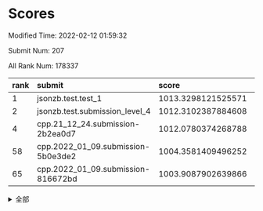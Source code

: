 # Scores

Modified Time: 2022-02-12 01:59:32

Submit Num: 207

All Rank Num: 178337

| rank |               submit               |       score        |       sigma        | pk_num |
| :--- | :--------------------------------- | :----------------- | :----------------- | :----- |
| 1    | jsonzb.test.test_1                 | 1013.3298121525571 | 0.8018064660329149 | 3443   |
| 2    | jsonzb.test.submission_level_4     | 1012.3102387884608 | 0.7626107193592706 | 3445   |
| 4    | cpp.21_12_24.submission-2b2ea0d7   | 1012.0780374268788 | 0.7770744745711672 | 3443   |
| 58   | cpp.2022_01_09.submission-5b0e3de2 | 1004.3581409496252 | 0.7152118386866809 | 3448   |
| 65   | cpp.2022_01_09.submission-816672bd | 1003.9087902639866 | 0.7113634312578307 | 3446   |


<details>
<summary>全部</summary>

| rank |                 submit                 |       score        |       sigma        | pk_num |
| :--- | :------------------------------------- | :----------------- | :----------------- | :----- |
| 1    | jsonzb.test.test_1                     | 1013.3298121525571 | 0.8018064660329149 | 3443   |
| 2    | jsonzb.test.submission_level_4         | 1012.3102387884608 | 0.7626107193592706 | 3445   |
| 3    | gobigger.level_3.submission_level_3_38 | 1012.1048675534671 | 0.7688511793419935 | 3447   |
| 4    | cpp.21_12_24.submission-2b2ea0d7       | 1012.0780374268788 | 0.7770744745711672 | 3443   |
| 5    | gobigger.level_3.submission_level_3_9  | 1011.542137021221  | 0.7661626901934803 | 3443   |
| 6    | gobigger.level_3.submission_level_3_46 | 1011.4174142638228 | 0.7873066304211894 | 3443   |
| 7    | gobigger.level_3.submission_level_3_13 | 1011.3856242995333 | 0.8013029598704658 | 3450   |
| 8    | gobigger.level_3.submission_level_3_40 | 1011.1176493720444 | 0.7891539281799171 | 3445   |
| 9    | gobigger.level_3.submission_level_3_39 | 1011.0758777947538 | 0.7853026262405624 | 3446   |
| 10   | gobigger.level_3.submission_level_3_48 | 1010.9460813064    | 0.7619536288881478 | 3445   |
| 11   | gobigger.level_3.submission_level_3_16 | 1010.9121757219127 | 0.7902041155729718 | 3446   |
| 12   | gobigger.level_3.submission_level_3_18 | 1010.8873757748327 | 0.7623653532867066 | 3446   |
| 13   | gobigger.level_3.submission_level_3_11 | 1010.8512048547798 | 0.773183536672875  | 3445   |
| 14   | gobigger.level_3.submission_level_3_0  | 1010.8219436382747 | 0.7508158653061556 | 3441   |
| 15   | gobigger.level_3.submission_level_3_20 | 1010.8038460497276 | 0.7649785510343159 | 3448   |
| 16   | gobigger.level_3.submission_level_3_36 | 1010.777673489671  | 0.7742749035727661 | 3443   |
| 17   | gobigger.level_3.submission_level_3_44 | 1010.7373373186782 | 0.7880179245774068 | 3449   |
| 18   | gobigger.level_3.submission_level_3_21 | 1010.6793546890876 | 0.7812137217102487 | 3443   |
| 19   | gobigger.level_3.submission_level_3_5  | 1010.6095710807398 | 0.759562460310222  | 3447   |
| 20   | gobigger.level_3.submission_level_3_28 | 1010.562647067554  | 0.7471851933667859 | 3449   |
| 21   | gobigger.level_3.submission_level_3_30 | 1010.5003954089157 | 0.7674470059977931 | 3444   |
| 22   | gobigger.level_3.submission_level_3_35 | 1010.4458763531854 | 0.7502320363907146 | 3445   |
| 23   | gobigger.level_3.submission_level_3_8  | 1010.3936193536705 | 0.7787185838732792 | 3445   |
| 24   | gobigger.level_3.submission_level_3_43 | 1010.2931542252448 | 0.7386850427179492 | 3447   |
| 25   | gobigger.level_3.submission_level_3_15 | 1010.2275616985171 | 0.7689235878628646 | 3445   |
| 26   | gobigger.level_3.submission_level_3_7  | 1010.2098439825172 | 0.7352988716189955 | 3447   |
| 27   | gobigger.level_3.submission_level_3_10 | 1010.14403084745   | 0.7549544293341472 | 3448   |
| 28   | gobigger.level_3.submission_level_3_29 | 1010.1292961097058 | 0.7685353228879799 | 3447   |
| 29   | gobigger.level_3.submission_level_3_22 | 1010.0844457725742 | 0.7629531197840594 | 3446   |
| 30   | gobigger.level_3.submission_level_3_41 | 1010.0055775544301 | 0.7594442768410552 | 3448   |
| 31   | gobigger.level_3.submission_level_3_42 | 1009.9381521919797 | 0.7590688063511263 | 3450   |
| 32   | gobigger.level_3.submission_level_3_17 | 1009.8733886814895 | 0.7512028807225133 | 3446   |
| 33   | gobigger.level_3.submission_level_3_26 | 1009.8718747189886 | 0.757152618564235  | 3447   |
| 34   | gobigger.level_3.submission_level_3_32 | 1009.8564529974224 | 0.7508008870753291 | 3443   |
| 35   | gobigger.level_3.submission_level_3_23 | 1009.8140416931022 | 0.7533414952284961 | 3448   |
| 36   | gobigger.level_3.submission_level_3_27 | 1009.7347054088477 | 0.7492218196477507 | 3447   |
| 37   | gobigger.level_3.submission_level_3_4  | 1009.7205234819027 | 0.7450401180683984 | 3451   |
| 38   | gobigger.level_3.submission_level_3_24 | 1009.717163295774  | 0.733072153345279  | 3446   |
| 39   | gobigger.level_3.submission_level_3_12 | 1009.6962983324821 | 0.745425008964268  | 3445   |
| 40   | gobigger.level_3.submission_level_3_25 | 1009.6582218444931 | 0.7365266757234541 | 3441   |
| 41   | gobigger.level_3.submission_level_3_47 | 1009.5293865008521 | 0.7421153512032991 | 3439   |
| 42   | gobigger.level_3.submission_level_3_14 | 1009.3926162671918 | 0.7644379175474872 | 3446   |
| 43   | gobigger.level_3.submission_level_3_19 | 1009.3827222502802 | 0.7771650697758711 | 3444   |
| 44   | gobigger.level_3.submission_level_3_37 | 1009.3000765829071 | 0.7296175959309786 | 3441   |
| 45   | gobigger.level_3.submission_level_3_3  | 1009.2912487143552 | 0.7383307179026359 | 3445   |
| 46   | gobigger.level_3.submission_level_3_1  | 1009.247397350078  | 0.7395752874719596 | 3448   |
| 47   | gobigger.level_3.submission_level_3_31 | 1009.08494921285   | 0.7644515148733189 | 3446   |
| 48   | gobigger.level_3.submission_level_3_45 | 1009.0576464666849 | 0.731156866092621  | 3446   |
| 49   | gobigger.level_3.submission_level_3_34 | 1008.2545597865429 | 0.7525108862788114 | 3444   |
| 50   | gobigger.level_3.submission_level_3_33 | 1008.098198751824  | 0.7411933092992095 | 3444   |
| 51   | gobigger.level_3.submission_level_3_2  | 1007.952367369258  | 0.7693338043217065 | 3444   |
| 52   | gobigger.level_3.submission_level_3_49 | 1007.7970782148775 | 0.7478556165319649 | 3445   |
| 53   | gobigger.level_3.submission_level_3_6  | 1007.1480304183094 | 0.733064890464431  | 3447   |
| 54   | gobigger.level_1.submission_level_1_34 | 1005.0142073074446 | 0.7310642097729609 | 3446   |
| 55   | gobigger.level_1.submission_level_1_5  | 1004.5746015275186 | 0.7205748484604853 | 3451   |
| 56   | gobigger.level_1.submission_level_1_37 | 1004.4577355428753 | 0.7118694525010915 | 3447   |
| 57   | gobigger.level_1.submission_level_1_4  | 1004.3639295311126 | 0.7149522366376007 | 3445   |
| 58   | cpp.2022_01_09.submission-5b0e3de2     | 1004.3581409496252 | 0.7152118386866809 | 3448   |
| 59   | gobigger.level_1.submission_level_1_20 | 1004.323570090447  | 0.714930525542262  | 3448   |
| 60   | gobigger.level_1.submission_level_1_23 | 1004.286663614434  | 0.7138730868663039 | 3441   |
| 61   | gobigger.level_1.submission_level_1_18 | 1004.2549060545664 | 0.7034809707337905 | 3447   |
| 62   | gobigger.level_1.submission_level_1_15 | 1004.2000019213094 | 0.7319488582008392 | 3440   |
| 63   | gobigger.level_1.submission_level_1_41 | 1004.1755394602397 | 0.7258201628305337 | 3448   |
| 64   | gobigger.level_1.submission_level_1_35 | 1004.0527851479106 | 0.721646482672017  | 3441   |
| 65   | cpp.2022_01_09.submission-816672bd     | 1003.9087902639866 | 0.7113634312578307 | 3446   |
| 66   | gobigger.level_1.submission_level_1_47 | 1003.9032640287068 | 0.7198763078178778 | 3448   |
| 67   | gobigger.level_1.submission_level_1_39 | 1003.828612498383  | 0.7329809009246011 | 3447   |
| 68   | gobigger.level_1.submission_level_1_45 | 1003.8077398493765 | 0.7173982971692197 | 3450   |
| 69   | gobigger.level_1.submission_level_1_22 | 1003.804353427045  | 0.7099766184736723 | 3443   |
| 70   | gobigger.level_1.submission_level_1_9  | 1003.788093251591  | 0.7177406290201988 | 3442   |
| 71   | gobigger.level_1.submission_level_1_29 | 1003.7344090246389 | 0.7151378490479205 | 3446   |
| 72   | gobigger.level_1.submission_level_1_48 | 1003.6673506429531 | 0.7318776551424792 | 3448   |
| 73   | gobigger.level_1.submission_level_1_49 | 1003.66579577293   | 0.7153519889088212 | 3446   |
| 74   | gobigger.level_1.submission_level_1_40 | 1003.6156068496288 | 0.711514967387652  | 3446   |
| 75   | gobigger.level_1.submission_level_1_30 | 1003.6007240699433 | 0.7143404260283311 | 3449   |
| 76   | gobigger.level_1.submission_level_1_2  | 1003.5996575421    | 0.7122066346724095 | 3446   |
| 77   | gobigger.level_1.submission_level_1_36 | 1003.5078840261878 | 0.7230767363717293 | 3442   |
| 78   | gobigger.level_1.submission_level_1_31 | 1003.4142657852426 | 0.7128552506380182 | 3453   |
| 79   | gobigger.level_1.submission_level_1_6  | 1003.3848551072986 | 0.7213900116230448 | 3446   |
| 80   | gobigger.level_1.submission_level_1_14 | 1003.3750051804271 | 0.71238827308375   | 3451   |
| 81   | gobigger.level_1.submission_level_1_26 | 1003.2795804521197 | 0.7176916347336382 | 3443   |
| 82   | gobigger.level_1.submission_level_1_10 | 1003.2764727612863 | 0.7157376977155742 | 3448   |
| 83   | gobigger.level_1.submission_level_1_44 | 1003.1705970030739 | 0.7105604000626171 | 3444   |
| 84   | gobigger.level_1.submission_level_1_16 | 1003.1443319722079 | 0.7205340835117207 | 3450   |
| 85   | gobigger.level_1.submission_level_1_8  | 1003.1395991701942 | 0.7311176061670366 | 3447   |
| 86   | gobigger.level_1.submission_level_1_33 | 1003.0396615484267 | 0.7172858072511895 | 3449   |
| 87   | gobigger.level_1.submission_level_1_3  | 1003.031468561515  | 0.7168265200230002 | 3438   |
| 88   | gobigger.level_1.submission_level_1_21 | 1002.9796425839804 | 0.705901732838299  | 3448   |
| 89   | gobigger.level_1.submission_level_1_25 | 1002.8933381336981 | 0.7128710096108688 | 3442   |
| 90   | gobigger.level_1.submission_level_1_46 | 1002.8902362774669 | 0.7233097561114394 | 3451   |
| 91   | gobigger.level_1.submission_level_1_43 | 1002.8893820060404 | 0.7230786500127068 | 3443   |
| 92   | gobigger.level_1.submission_level_1_11 | 1002.8854846690981 | 0.7178649331958726 | 3445   |
| 93   | gobigger.level_1.submission_level_1_1  | 1002.858908536901  | 0.7095983450899457 | 3449   |
| 94   | gobigger.level_1.submission_level_1_19 | 1002.8070156037533 | 0.7162618568833117 | 3446   |
| 95   | gobigger.level_1.submission_level_1_0  | 1002.7458075163553 | 0.7089977804297889 | 3443   |
| 96   | gobigger.level_1.submission_level_1_38 | 1002.7183940861395 | 0.7170639834587617 | 3449   |
| 97   | gobigger.level_1.submission_level_1_32 | 1002.6404435084869 | 0.7073297060747513 | 3445   |
| 98   | gobigger.level_1.submission_level_1_28 | 1002.5879625039653 | 0.7086614960917647 | 3447   |
| 99   | gobigger.level_1.submission_level_1_12 | 1002.4690292300057 | 0.7100709366366796 | 3452   |
| 100  | gobigger.level_1.submission_level_1_13 | 1002.2793318748883 | 0.7227364944060968 | 3448   |
| 101  | gobigger.level_1.submission_level_1_27 | 1002.121337664731  | 0.7141277403729783 | 3447   |
| 102  | gobigger.level_1.submission_level_1_24 | 1001.9975493909315 | 0.7151054573354433 | 3446   |
| 103  | gobigger.level_1.submission_level_1_7  | 1001.9623101518167 | 0.7091634521024291 | 3444   |
| 104  | gobigger.level_1.submission_level_1_42 | 1001.8460386161021 | 0.7087242759818141 | 3448   |
| 105  | gobigger.level_1.submission_level_1_17 | 1001.6137646224875 | 0.7130619540632956 | 3449   |
| 106  | gobigger.random.submission_random_24   | 997.2907465131291  | 0.7045023183497365 | 3450   |
| 107  | gobigger.random.submission_random_5    | 997.1359103057453  | 0.7061266596426304 | 3443   |
| 108  | gobigger.random.submission_random_29   | 997.009424945382   | 0.7197393456763888 | 3450   |
| 109  | gobigger.random.submission_random_16   | 996.9142462434179  | 0.7157775178271812 | 3441   |
| 110  | gobigger.random.submission_random_39   | 996.8906619651517  | 0.7109147288899074 | 3447   |
| 111  | gobigger.random.submission_random_48   | 996.8281094212729  | 0.7045465757066631 | 3443   |
| 112  | gobigger.random.submission_random_6    | 996.7869819261236  | 0.7287738179365849 | 3447   |
| 113  | gobigger.random.submission_random_4    | 996.6932849105735  | 0.7274370530281006 | 3449   |
| 114  | gobigger.random.submission_random_0    | 996.600072993056   | 0.710544232137053  | 3446   |
| 115  | gobigger.random.submission_random_2    | 996.5989625261034  | 0.7063952950380656 | 3444   |
| 116  | gobigger.random.submission_random_13   | 996.5874935833976  | 0.7105963238005087 | 3448   |
| 117  | gobigger.random.submission_random_41   | 996.4323475533947  | 0.7153088399116142 | 3445   |
| 118  | gobigger.random.submission_random_8    | 996.2915025795046  | 0.7210412111105605 | 3442   |
| 119  | gobigger.random.submission_random_25   | 996.2502277752508  | 0.7085384783818224 | 3450   |
| 120  | gobigger.random.submission_random_27   | 996.2163914986517  | 0.7253103468431441 | 3446   |
| 121  | gobigger.random.submission_random_34   | 996.1870218663594  | 0.7210009622882804 | 3448   |
| 122  | gobigger.random.submission_random_11   | 996.1687314642138  | 0.7041426800767876 | 3445   |
| 123  | gobigger.random.submission_random_42   | 995.9841360554003  | 0.7148024670398326 | 3447   |
| 124  | gobigger.random.submission_random_20   | 995.96943942274    | 0.6977811621390131 | 3445   |
| 125  | gobigger.random.submission_random_7    | 995.9077832621905  | 0.7062689763005172 | 3447   |
| 126  | gobigger.random.submission_random_36   | 995.8813729919417  | 0.7042393345621311 | 3445   |
| 127  | gobigger.random.submission_random_18   | 995.8717930164397  | 0.6992850851225337 | 3450   |
| 128  | gobigger.random.submission_random_40   | 995.8516972746359  | 0.7047690134235414 | 3453   |
| 129  | gobigger.random.submission_random_15   | 995.8343465970786  | 0.7208040184580498 | 3443   |
| 130  | gobigger.random.submission_random_26   | 995.8187458999026  | 0.7059374599474939 | 3446   |
| 131  | gobigger.random.submission_random_3    | 995.8136852359004  | 0.7052589607039089 | 3442   |
| 132  | gobigger.random.submission_random_47   | 995.7581275118786  | 0.7116911012411469 | 3450   |
| 133  | gobigger.random.submission_random_43   | 995.7372781241515  | 0.7162001966527959 | 3449   |
| 134  | gobigger.random.submission_random_32   | 995.7177867012371  | 0.7104859025980892 | 3446   |
| 135  | gobigger.random.submission_random_17   | 995.7118028460774  | 0.712041659183032  | 3449   |
| 136  | gobigger.random.submission_random_44   | 995.6956289148385  | 0.7076603570400594 | 3446   |
| 137  | gobigger.random.submission_random_1    | 995.674088850671   | 0.7085691807091185 | 3443   |
| 138  | gobigger.random.submission_random_37   | 995.5909483018119  | 0.7116677724077266 | 3446   |
| 139  | gobigger.random.submission_random_35   | 995.586375501854   | 0.718383683962124  | 3449   |
| 140  | gobigger.random.submission_random_12   | 995.5297078968822  | 0.7153833511949262 | 3445   |
| 141  | gobigger.random.submission_random_14   | 995.507135837282   | 0.7200193838735935 | 3445   |
| 142  | gobigger.random.submission_random_49   | 995.4910648859181  | 0.7153867953998977 | 3447   |
| 143  | gobigger.random.submission_random_23   | 995.4307536659472  | 0.7099061114435016 | 3447   |
| 144  | gobigger.random.submission_random_19   | 995.4294989301626  | 0.7277365611580383 | 3448   |
| 145  | gobigger.random.submission_random_21   | 995.3775175889101  | 0.7103932610129221 | 3445   |
| 146  | gobigger.random.submission_random_30   | 995.3513387391199  | 0.7241769474582501 | 3442   |
| 147  | gobigger.random.submission_random_9    | 995.2905728818863  | 0.703723659986939  | 3450   |
| 148  | gobigger.random.submission_random_45   | 995.2611960280794  | 0.7221230381335428 | 3444   |
| 149  | gobigger.random.submission_random_38   | 995.1681467433631  | 0.7166838419776184 | 3446   |
| 150  | gobigger.random.submission_random_22   | 995.1500187654515  | 0.7256824589498425 | 3444   |
| 151  | gobigger.random.submission_random_46   | 994.9009591156479  | 0.7222720707229211 | 3444   |
| 152  | gobigger.random.submission_random_28   | 994.8085014908169  | 0.7307391639296454 | 3445   |
| 153  | gobigger.random.submission_random_31   | 994.7933563292248  | 0.7142663250244953 | 3450   |
| 154  | gobigger.random.submission_random_33   | 994.71940501593    | 0.714215551237372  | 3450   |
| 155  | gobigger.random.submission_random_10   | 994.6255962332481  | 0.7161604738794672 | 3448   |
| 156  | gobigger.level_2.submission_level_2_45 | 994.2119796179738  | 0.7262259553545536 | 3447   |
| 157  | gobigger.level_2.submission_level_2_10 | 994.1733485326432  | 0.7273509119435501 | 3448   |
| 158  | gobigger.level_2.submission_level_2_27 | 993.6771239074242  | 0.7270113970222402 | 3446   |
| 159  | gobigger.level_2.submission_level_2_18 | 993.4692254837804  | 0.7324651278218153 | 3448   |
| 160  | gobigger.level_2.submission_level_2_1  | 993.3548306686533  | 0.7299956877299075 | 3447   |
| 161  | gobigger.level_2.submission_level_2_14 | 993.3475685838935  | 0.7559971941543043 | 3448   |
| 162  | gobigger.level_2.submission_level_2_20 | 993.2449000975897  | 0.722976093234102  | 3452   |
| 163  | gobigger.level_2.submission_level_2_25 | 993.1497646290998  | 0.7538241279653797 | 3448   |
| 164  | gobigger.level_2.submission_level_2_5  | 993.1470880582165  | 0.7249459446012652 | 3445   |
| 165  | gobigger.level_2.submission_level_2_30 | 993.0280324439082  | 0.7421864765471686 | 3440   |
| 166  | gobigger.level_2.submission_level_2_21 | 992.8203090594958  | 0.7441809105460533 | 3444   |
| 167  | gobigger.level_2.submission_level_2_8  | 992.8091978672473  | 0.746606084180893  | 3446   |
| 168  | gobigger.level_2.submission_level_2_6  | 992.7471511301577  | 0.732145990128285  | 3448   |
| 169  | gobigger.level_2.submission_level_2_13 | 992.7090215307218  | 0.7266155814354203 | 3443   |
| 170  | gobigger.level_2.submission_level_2_36 | 992.6379873128311  | 0.7469457906604614 | 3445   |
| 171  | gobigger.level_2.submission_level_2_31 | 992.5181553015314  | 0.7541679926495175 | 3450   |
| 172  | gobigger.level_2.submission_level_2_24 | 992.4757271995537  | 0.728885093123225  | 3445   |
| 173  | gobigger.level_2.submission_level_2_38 | 992.3878442008108  | 0.7623299496341894 | 3448   |
| 174  | gobigger.level_2.submission_level_2_43 | 992.382181571401   | 0.738245321527028  | 3449   |
| 175  | gobigger.level_2.submission_level_2_4  | 992.3530013726117  | 0.7292600719136875 | 3447   |
| 176  | gobigger.level_2.submission_level_2_35 | 992.3081310668057  | 0.7434909344420213 | 3443   |
| 177  | gobigger.level_2.submission_level_2_2  | 992.1134320676244  | 0.7397554134376804 | 3441   |
| 178  | gobigger.level_2.submission_level_2_47 | 992.1041394884984  | 0.7268653210846534 | 3450   |
| 179  | gobigger.level_2.submission_level_2_41 | 992.0911076095066  | 0.7449813018443624 | 3451   |
| 180  | gobigger.level_2.submission_level_2_39 | 992.0894480837476  | 0.7460467458742766 | 3443   |
| 181  | gobigger.level_2.submission_level_2_12 | 992.037219785766   | 0.7426281201151901 | 3441   |
| 182  | gobigger.level_2.submission_level_2_37 | 992.0048550288419  | 0.7492826315810757 | 3453   |
| 183  | gobigger.level_2.submission_level_2_34 | 991.942453208009   | 0.7595724380299985 | 3450   |
| 184  | gobigger.level_2.submission_level_2_46 | 991.8368390685232  | 0.752082214133817  | 3448   |
| 185  | gobigger.level_2.submission_level_2_16 | 991.8141242416517  | 0.7358617605845679 | 3450   |
| 186  | gobigger.level_2.submission_level_2_28 | 991.7051371570038  | 0.7553829922532809 | 3444   |
| 187  | gobigger.level_2.submission_level_2_9  | 991.6939368981687  | 0.7486867653562919 | 3446   |
| 188  | gobigger.level_2.submission_level_2_44 | 991.689674602898   | 0.7423620868371478 | 3448   |
| 189  | gobigger.level_2.submission_level_2_22 | 991.6566633064311  | 0.7454689472968826 | 3447   |
| 190  | gobigger.level_2.submission_level_2_7  | 991.4873488999771  | 0.7604787157465641 | 3446   |
| 191  | gobigger.level_2.submission_level_2_48 | 991.2779806267524  | 0.7392571723389123 | 3448   |
| 192  | gobigger.level_2.submission_level_2_40 | 991.2129040048582  | 0.7453865434596211 | 3446   |
| 193  | gobigger.level_2.submission_level_2_33 | 991.0736224751963  | 0.7506406587224921 | 3446   |
| 194  | gobigger.level_2.submission_level_2_32 | 991.0732205024093  | 0.7593662800778995 | 3444   |
| 195  | gobigger.level_2.submission_level_2_49 | 991.0165988623766  | 0.7646410071321224 | 3445   |
| 196  | gobigger.level_2.submission_level_2_0  | 990.9782551695174  | 0.7634999912272775 | 3441   |
| 197  | gobigger.level_2.submission_level_2_17 | 990.8806136045872  | 0.7457003398139802 | 3445   |
| 198  | gobigger.level_2.submission_level_2_42 | 990.8240412741137  | 0.7735582742951227 | 3446   |
| 199  | gobigger.level_2.submission_level_2_3  | 990.801892255582   | 0.7501862155956148 | 3445   |
| 200  | gobigger.level_2.submission_level_2_19 | 990.7621376110662  | 0.7656938399953533 | 3446   |
| 201  | gobigger.level_2.submission_level_2_15 | 990.7399595609124  | 0.7546958393797623 | 3441   |
| 202  | gobigger.level_2.submission_level_2_23 | 990.6493078178031  | 0.7569272878380255 | 3446   |
| 203  | gobigger.level_2.submission_level_2_29 | 990.4141556728638  | 0.7419361297097908 | 3447   |
| 204  | gobigger.level_2.submission_level_2_11 | 990.164926717056   | 0.7685254571267015 | 3446   |
| 205  | gobigger.level_2.submission_level_2_26 | 989.7243834946427  | 0.776446963993589  | 3443   |
| 206  | gobigger.none.submission_none_1        | 978.171944864861   | 1.3139780998333366 | 3452   |
| 207  | gobigger.none.submission_none_0        | 976.8022868272665  | 1.3374225746819322 | 3445   |

</details>